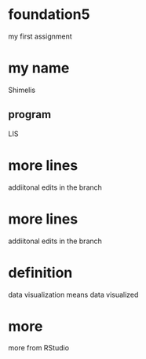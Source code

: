 # foundation5
my first assignment
# my name
Shimelis
## program
LIS
# more lines
addiitonal edits in the branch
# more lines
addiitonal edits in the branch
# definition
data visualization means data visualized
# more
more from RStudio